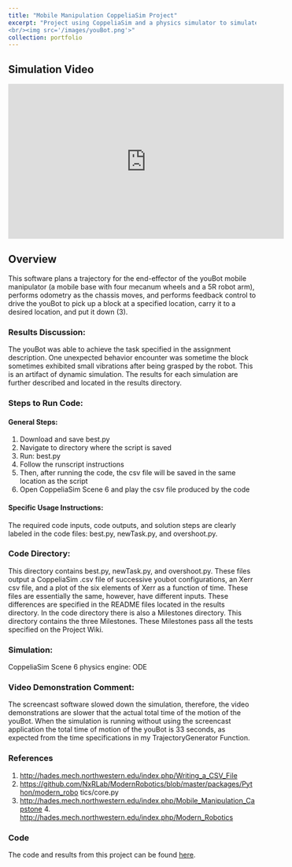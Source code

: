 ```yaml
---
title: "Mobile Manipulation CoppeliaSim Project"
excerpt: "Project using CoppeliaSim and a physics simulator to simulate the interaction of a youBot picking up a block
<br/><img src='/images/youBot.png'>"
collection: portfolio
---
```


## Simulation Video 
<iframe width="560" height="315" src="https://www.youtube.com/embed/TPil2lzcCqE" frameborder="0" allowfullscreen></iframe>


## Overview
This software plans a trajectory for the end-effector of the youBot mobile manipulator (a mobile
base with four mecanum wheels and a 5R robot arm), performs odometry as the chassis moves,
and performs feedback control to drive the youBot to pick up a block at a specified location,
carry it to a desired location, and put it down (3).


### Results Discussion:
The youBot was able to achieve the task specified in the assignment description. One unexpected behavior encounter was sometime the block sometimes exhibited small vibrations after being grasped by the robot. This is an artifact of dynamic simulation. The results for each simulation are further described and located in the results directory.

### Steps to Run Code:

#### General Steps:
1. Download and save best.py
2. Navigate to directory where the script is saved
3. Run: best.py
4. Follow the runscript instructions
5. Then, after running the code, the csv file will be saved in the same location as the script
6. Open CoppeliaSim Scene 6 and play the csv file produced by the code


#### Specific Usage Instructions:
The required code inputs, code outputs, and solution steps are clearly labeled in the code
files: best.py, newTask.py, and overshoot.py.

### Code Directory:
This directory contains best.py, newTask.py, and overshoot.py. These files output a CoppeliaSim .csv file of successive youbot configurations, an Xerr csv file, and a plot of the six elements of Xerr as a function of time. These files are essentially the same, however, have different inputs. These differences are specified in the README files located in the results directory.
In the code directory there is also a Milestones directory. This directory contains the three Milestones. These Milestones pass all the tests specified on the Project Wiki.

### Simulation:
CoppeliaSim Scene 6
physics engine: ODE

### Video Demonstration Comment:
The screencast software slowed down the simulation, therefore, the video demonstrations are slower that the actual total time of the motion of the youBot. When the simulation is running without using the screencast application the total time of motion of the youBot is 33 seconds, as expected from the time specifications in my TrajectoryGenerator Function.

### References
1. http://hades.mech.northwestern.edu/index.php/Writing_a_CSV_File
2. https://github.com/NxRLab/ModernRobotics/blob/master/packages/Python/modern_robo
tics/core.py
1. http://hades.mech.northwestern.edu/index.php/Mobile_Manipulation_Capstone 4. http://hades.mech.northwestern.edu/index.php/Modern_Robotics

### Code
The code and results from this project can be found [here](https://github.com/gabwink/RoboticManipulation/tree/main).